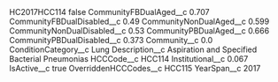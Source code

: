 <?xml version="1.0" encoding="UTF-8"?>
<CustomMetadata xmlns="http://soap.sforce.com/2006/04/metadata" xmlns:xsi="http://www.w3.org/2001/XMLSchema-instance" xmlns:xsd="http://www.w3.org/2001/XMLSchema">
    <label>HC2017HCC114</label>
    <protected>false</protected>
    <values>
        <field>CommunityFBDualAged__c</field>
        <value xsi:type="xsd:double">0.707</value>
    </values>
    <values>
        <field>CommunityFBDualDisabled__c</field>
        <value xsi:type="xsd:double">0.49</value>
    </values>
    <values>
        <field>CommunityNonDualAged__c</field>
        <value xsi:type="xsd:double">0.599</value>
    </values>
    <values>
        <field>CommunityNonDualDisabled__c</field>
        <value xsi:type="xsd:double">0.53</value>
    </values>
    <values>
        <field>CommunityPBDualAged__c</field>
        <value xsi:type="xsd:double">0.666</value>
    </values>
    <values>
        <field>CommunityPBDualDisabled__c</field>
        <value xsi:type="xsd:double">0.373</value>
    </values>
    <values>
        <field>Community__c</field>
        <value xsi:type="xsd:double">0.0</value>
    </values>
    <values>
        <field>ConditionCategory__c</field>
        <value xsi:type="xsd:string">Lung</value>
    </values>
    <values>
        <field>Description__c</field>
        <value xsi:type="xsd:string">Aspiration and Specified Bacterial Pneumonias</value>
    </values>
    <values>
        <field>HCCCode__c</field>
        <value xsi:type="xsd:string">HCC114</value>
    </values>
    <values>
        <field>Institutional__c</field>
        <value xsi:type="xsd:double">0.067</value>
    </values>
    <values>
        <field>IsActive__c</field>
        <value xsi:type="xsd:boolean">true</value>
    </values>
    <values>
        <field>OverriddenHCCCodes__c</field>
        <value xsi:type="xsd:string">HCC115</value>
    </values>
    <values>
        <field>YearSpan__c</field>
        <value xsi:type="xsd:string">2017</value>
    </values>
</CustomMetadata>
